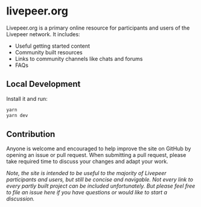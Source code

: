# livepeer.org

Livepeer.org is a primary online resource for participants and users of the Livepeer network. It includes:

- Useful getting started content
- Community built resources
- Links to community channels like chats and forums
- FAQs

## Local Development

Install it and run:

```bash
yarn
yarn dev
```

## Contribution

Anyone is welcome and encouraged to help improve the site on GitHub by opening an issue or pull request. When submitting a pull request, please take required time to discuss your changes and adapt your work.

_Note, the site is intended to be useful to the majority of Livepeer participants and users, but still be concise and navigable. Not every link to every partly built project can be included unfortunately. But please feel free to file an issue here if you have questions or would like to start a discussion._
